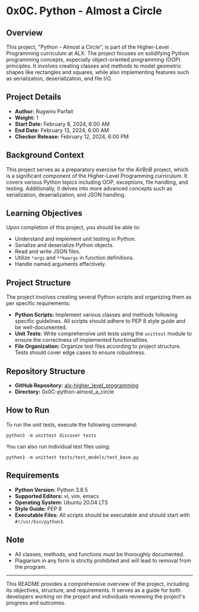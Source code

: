 # 0x0C. Python - Almost a Circle

## Overview

This project, "Python - Almost a Circle", is part of the Higher-Level Programming curriculum at ALX. The project focuses on solidifying Python programming concepts, especially object-oriented programming (OOP) principles. It involves creating classes and methods to model geometric shapes like rectangles and squares, while also implementing features such as serialization, deserialization, and file I/O.

## Project Details

- **Author:** Rugwiro Parfait
- **Weight:** 1
- **Start Date:** February 8, 2024, 6:00 AM
- **End Date:** February 13, 2024, 6:00 AM
- **Checker Release:** February 12, 2024, 6:00 PM

## Background Context

This project serves as a preparatory exercise for the AirBnB project, which is a significant component of the Higher-Level Programming curriculum. It covers various Python topics including OOP, exceptions, file handling, and testing. Additionally, it delves into more advanced concepts such as serialization, deserialization, and JSON handling.

## Learning Objectives

Upon completion of this project, you should be able to:

- Understand and implement unit testing in Python.
- Serialize and deserialize Python objects.
- Read and write JSON files.
- Utilize `*args` and `**kwargs` in function definitions.
- Handle named arguments effectively.

## Project Structure

The project involves creating several Python scripts and organizing them as per specific requirements:

- **Python Scripts:** Implement various classes and methods following specific guidelines. All scripts should adhere to PEP 8 style guide and be well-documented.
- **Unit Tests:** Write comprehensive unit tests using the `unittest` module to ensure the correctness of implemented functionalities.
- **File Organization:** Organize test files according to project structure. Tests should cover edge cases to ensure robustness.

## Repository Structure

- **GitHub Repository:** [alx-higher_level_programming](https://github.com/Rugwiroparfait/alx-higher_level_programming)
- **Directory:** 0x0C-python-almost_a_circle

## How to Run

To run the unit tests, execute the following command:

```
python3 -m unittest discover tests
```

You can also run individual test files using:

```
python3 -m unittest tests/test_models/test_base.py
```

## Requirements

- **Python Version:** Python 3.8.5
- **Supported Editors:** vi, vim, emacs
- **Operating System:** Ubuntu 20.04 LTS
- **Style Guide:** PEP 8
- **Executable Files:** All scripts should be executable and should start with `#!/usr/bin/python3`.

## Note

- All classes, methods, and functions must be thoroughly documented.
- Plagiarism in any form is strictly prohibited and will lead to removal from the program.

---

This README provides a comprehensive overview of the project, including its objectives, structure, and requirements. It serves as a guide for both developers working on the project and individuals reviewing the project's progress and outcomes.
